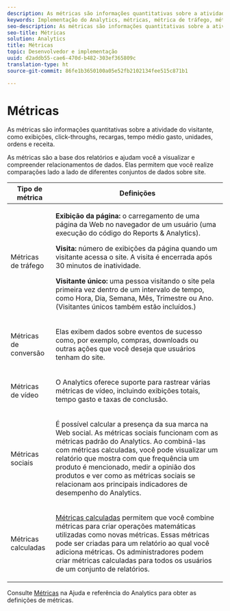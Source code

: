 ```yaml
---
description: As métricas são informações quantitativas sobre a atividade do visitante, como exibições, click-throughs, recargas, tempo médio gasto, unidades, ordens e receita.
keywords: Implementação do Analytics, métricas, métrica de tráfego, métrica de conversão, métrica de vídeo, métrica social, métrica calculada, exibição de página, visita, cliente único
seo-description: As métricas são informações quantitativas sobre a atividade do visitante, como exibições, click-throughs, recargas, tempo médio gasto, unidades, ordens e receita.
seo-title: Métricas
solution: Analytics
title: Métricas
topic: Desenvolvedor e implementação
uuid: d2addb55-cae6-470d-b482-303ef365809c
translation-type: ht
source-git-commit: 86fe1b3650100a05e52fb2102134fee515c871b1

---
```



# Métricas

As métricas são informações quantitativas sobre a atividade do visitante, como exibições, click-throughs, recargas, tempo médio gasto, unidades, ordens e receita.

As métricas são a base dos relatórios e ajudam você a visualizar e compreender relacionamentos de dados. Elas permitem que você realize comparações lado a lado de diferentes conjuntos de dados sobre site.

<table id="table_2FA18126829241DE897CFCE9BAE9F4AD"> 
 <thead> 
  <tr> 
   <th colname="col1" class="entry"> Tipo de métrica </th> 
   <th colname="col2" class="entry"> Definições </th> 
  </tr> 
 </thead>
 <tbody> 
  <tr> 
   <td colname="col1"> <p>Métricas de tráfego </p> </td> 
   <td colname="col2"> <p> <b>Exibição da página:</b> o carregamento de uma página da Web no navegador de um usuário (uma execução do código do Reports &amp; Analytics). </p> <p> <b>Visita:</b> número de exibições da página quando um visitante acessa o site. A visita é encerrada após 30 minutos de inatividade. </p> <p> <b>Visitante único:</b> uma pessoa visitando o site pela primeira vez dentro de um intervalo de tempo, como Hora, Dia, Semana, Mês, Trimestre ou Ano. (Visitantes únicos também estão incluídos.) </p> </td> 
  </tr> 
  <tr> 
   <td colname="col1"> <p>Métricas de conversão </p> </td> 
   <td colname="col2"> <p> Elas exibem dados sobre eventos de sucesso como, por exemplo, compras, downloads ou outras ações que você deseja que usuários tenham do site. </p> </td> 
  </tr> 
  <tr> 
   <td colname="col1"> <p>Métricas de vídeo </p> </td> 
   <td colname="col2"> <p>O Analytics oferece suporte para rastrear várias métricas de vídeo, incluindo exibições totais, tempo gasto e taxas de conclusão. </p> </td> 
  </tr> 
  <tr> 
   <td colname="col1"> <p>Métricas sociais </p> </td> 
   <td colname="col2"> <p> É possível calcular a presença da sua marca na Web social. As métricas sociais funcionam com as métricas padrão do Analytics. Ao combiná-las com métricas calculadas, você pode visualizar um relatório que mostra com que frequência um produto é mencionado, medir a opinião dos produtos e ver como as métricas sociais se relacionam aos principais indicadores de desempenho do Analytics. </p> </td> 
  </tr> 
  <tr> 
   <td colname="col1"> <p>Métricas calculadas </p> </td> 
   <td colname="col2"> <p><a href="https://marketing.adobe.com/resources/help/pt_BR/reference/calculated_metric.html" format="html" scope="external">Métricas calculadas</a> permitem que você combine métricas para criar operações matemáticas utilizadas como novas métricas. Essas métricas pode ser criadas para um relatório ao qual você adiciona métricas. Os administradores podem criar métricas calculadas para todos os usuários de um conjunto de relatórios. </p> </td> 
  </tr> 
 </tbody> 
</table>

Consulte [Métricas](https://marketing.adobe.com/resources/help/pt_BR/reference/metrics.html) na Ajuda e referência do Analytics para obter as definições de métricas.

